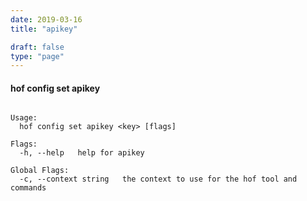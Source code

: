 ```yaml
---
date: 2019-03-16
title: "apikey"

draft: false
type: "page"
---
```


#### hof config set apikey

```Set your API Key

Usage:
  hof config set apikey <key> [flags]

Flags:
  -h, --help   help for apikey

Global Flags:
  -c, --context string   the context to use for the hof tool and commands
```

